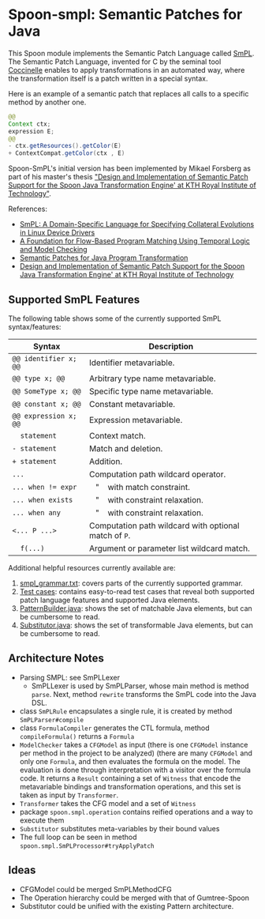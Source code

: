 # Spoon-smpl: Semantic Patches for Java

This Spoon module implements the Semantic Patch Language called [SmPL](https://en.wikipedia.org/wiki/Coccinelle_(software)#Semantic_Patch_Language "Wikipedia entry"). The Semantic Patch Language, invented for C by the seminal tool [Coccinelle](https://github.com/coccinelle/coccinelle) enables to apply transformations in an automated way, where the transformation itself is a patch written in a special syntax.

Here is an example  of a semantic patch that replaces all calls to a specific method by another one.

```java
@@
Context ctx;
expression E;
@@
- ctx.getResources().getColor(E)
+ ContextCompat.getColor(ctx , E)
``` 

Spoon-SmPL's initial version has been implemented by Mikael Forsberg as part of his master's thesis ["Design and Implementation of Semantic Patch Support for the Spoon Java Transformation Engine' at KTH Royal Institute of Technology"](http://urn.kb.se/resolve?urn=urn:nbn:se:kth:diva-291226).

References:
* [SmPL: A Domain-Specific Language for Specifying Collateral Evolutions in Linux Device Drivers](http://coccinelle.lip6.fr/papers/ercim.pdf)
* [A Foundation for Flow-Based Program Matching Using Temporal Logic and Model Checking](http://coccinelle.lip6.fr/papers/popl09.pdf)
* [Semantic Patches for Java Program Transformation](https://drops.dagstuhl.de/opus/volltexte/2019/10814/pdf/LIPIcs-ECOOP-2019-22.pdf)
* [Design and Implementation of Semantic Patch Support for the Spoon Java Transformation Engine' at KTH Royal Institute of Technology](http://urn.kb.se/resolve?urn=urn:nbn:se:kth:diva-291226)

## Supported SmPL Features

The following table shows some of the currently supported SmPL syntax/features:

| Syntax                | Description                                             |
|-----------------------|---------------------------------------------------------|
| `@@ identifier x; @@` | Identifier metavariable.                                |
| `@@ type x; @@`       | Arbitrary type name metavariable.                       |
| `@@ SomeType x; @@`   | Specific type name metavariable.                        |
| `@@ constant x; @@`   | Constant metavariable.                                  |
| `@@ expression x; @@` | Expression metavariable.                                |
| `  statement`         | Context match.                                          |
| `- statement`         | Match and deletion.                                     |
| `+ statement`         | Addition.                                               |
| `...`                 | Computation path wildcard operator.                     |
| `... when != expr`    | &nbsp;&nbsp; " &nbsp;&nbsp; with match constraint.      |
| `... when exists`     | &nbsp;&nbsp; " &nbsp;&nbsp; with constraint relaxation. |
| `... when any`        | &nbsp;&nbsp; " &nbsp;&nbsp; with constraint relaxation. |
| `<... P ...>`         | Computation path wildcard with optional match of `P`.   |
| `  f(...)`            | Argument or parameter list wildcard match.              |

Additional helpful resources currently available are:

1. [smpl_grammar.txt](https://github.com/INRIA/spoon/blob/master/spoon-smpl/smpl_grammar.txt): covers parts of the currently supported grammar.
2. [Test cases](https://github.com/INRIA/spoon/tree/master/spoon-smpl/src/test/resources/endtoend): contains easy-to-read test cases that reveal both supported patch language features and supported Java elements.
3. [PatternBuilder.java](https://github.com/INRIA/spoon/blob/master/spoon-smpl/src/main/java/spoon/smpl/pattern/PatternBuilder.java): shows the set of matchable Java elements, but can be cumbersome to read.
4. [Substitutor.java](https://github.com/INRIA/spoon/blob/master/spoon-smpl/src/main/java/spoon/smpl/Substitutor.java): shows the set of transformable Java elements, but can be cumbersome to read.

## Architecture Notes

* Parsing SMPL: see SmPLLexer
    *  SmPLLexer is used by SmPLParser, whose main method is method `parse`. Next, method `rewrite` transforms the SmPL code into the Java DSL.
* class `SmPLRule` encapsulates a single rule, it is created by method `SmPLParser#compile`
* class `FormulaCompiler` generates the CTL formula, method `compileFormula()` returns a `Formula`
* `ModelChecker` takes a `CFGModel` as input (there is one `CFGModel` instance per method in the project to be analyzed) (there are many `CFGModel` and only one `Formula`, and then evaluates the formula on the model. The evaluation is done through interpretation with a visitor over the formula code. It returns a `Result` containing a set of `Witness` that encode the metavariable bindings and transformation operations, and this set is taken as input by `Transformer`.
* `Transformer` takes the CFG model and a set of `Witness`
* package `spoon.smpl.operation` contains reified operations and a way to execute them
* `Substitutor` substitutes meta-variables by their bound values
* The full loop can be seen in method `spoon.smpl.SmPLProcessor#tryApplyPatch`

## Ideas

* CFGModel could be merged SmPLMethodCFG
* The Operation hierarchy could be merged with that of Gumtree-Spoon
* Substitutor could be unified with the existing Pattern architecture. 
